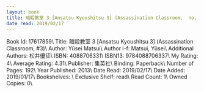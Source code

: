 ```yaml
---
layout: book
title: 暗殺教室 3 [Ansatsu Kyoushitsu 3] (Assassination Classroom,  no. 3)
date_read: 2019/02/17
---
```


Book Id: 17617859\ 
Title: 暗殺教室 3 [Ansatsu Kyoushitsu 3] (Assassination Classroom, #3)\ 
Author: Yūsei Matsui\ 
Author l-f: Matsui, Yūsei\ 
Additional Authors: 松井優征\ 
ISBN: 4088706331\ 
ISBN13: 9784088706337\ 
My Rating: 4\ 
Average Rating: 4.31\ 
Publisher: 集英社\ 
Binding: Paperback\ 
Number of Pages: 192\ 
Year Published: 2013\ 
Date Read: 2019/02/17\ 
Date Added: 2019/01/17\ 
Bookshelves: \ 
Exclusive Shelf: read\ 
Read Count: 1\ 
Owned Copies: 0\ 

